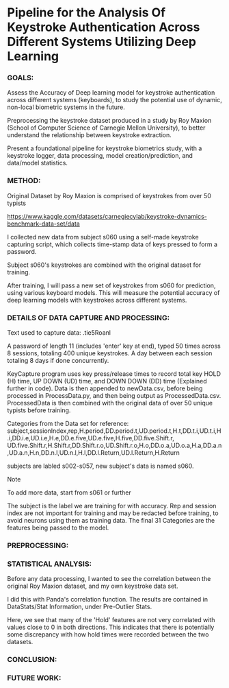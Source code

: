 
# Pipeline for the Analysis Of Keystroke Authentication Across Different Systems Utilizing Deep Learning

### GOALS:
Assess the Accuracy of Deep learning model for keystroke authentication across different systems (keyboards), to study
the potential use of dynamic, non-local biometric systems in the future.

Preprocessing the keystroke dataset produced in a study by Roy Maxion (School of Computer Science of Carnegie Mellon University),
to better understand the relationship between keystroke extraction.

Present a foundational pipeline 
for keystroke biometrics study, with a keystroke logger, data processing, model creation/prediction, and data/model statistics.

### METHOD:
Original Dataset by Roy Maxion is comprised of keystrokes from over 50 typists

https://www.kaggle.com/datasets/carnegiecylab/keystroke-dynamics-benchmark-data-set/data

I collected new data from subject s060 using a self-made keystroke capturing script,
which collects time-stamp data of keys pressed to form a password. 

Subject s060's keystrokes are combined with the original dataset for training.

After training, I will pass a new set of keystrokes from s060 for prediction, using various keyboard models.
This will measure the potential accuracy of deep learning models with keystrokes across different systems. 

### DETAILS OF DATA CAPTURE AND PROCESSING:

Text used to capture data:  .tie5Roanl

A password of length 11 (includes 'enter' key at end), typed 50 times across 8 sessions, totaling 400 unique keystrokes.
A day between each session totaling 8 days if done concurrently.

KeyCapture program uses key press/release times to record total key HOLD (H) time, UP DOWN (UD) time, and DOWN DOWN (DD) time (Explained further in code).
Data is then appended to newData.csv, before being processed in ProcessData.py, and then being output as ProcessedData.csv. 
ProcessedData is then combined with the original data of over 50 unique typists before training. 

Categories from the Data set for reference: 
subject,sessionIndex,rep,H.period,DD.period.t,UD.period.t,H.t,DD.t.i,UD.t.i,H.i,DD.i.e,UD.i.e,H.e,DD.e.five,UD.e.five,H.five,DD.five.Shift.r,
UD.five.Shift.r,H.Shift.r,DD.Shift.r.o,UD.Shift.r.o,H.o,DD.o.a,UD.o.a,H.a,DD.a.n,UD.a.n,H.n,DD.n.l,UD.n.l,H.l,DD.l.Return,UD.l.Return,H.Return

subjects are labled s002-s057, new subject's data is named s060.
>[!NOTE]
> To add more data, start from s061 or further

The subject is the label we are training for with accuracy.
Rep and session index are not important for training and may be redacted before training, to avoid neurons using them as training data.
The final 31 Categories are the features being passed to the model. 

### PREPROCESSING:

### STATISTICAL ANALYSIS:

Before any data processing, I wanted to see the correlation between the original Roy Maxion dataset, and my own keystroke data set.

I did this with Panda's correlation function. 
The results are contained in DataStats/Stat Information, under Pre-Outlier Stats.

Here, we see that many of the 'Hold' features are not very correlated with values close to 0 in both directions.
This indicates that there is potentially some discrepancy with how hold times were recorded between the two datasets.



### CONCLUSION:

### FUTURE WORK:


